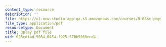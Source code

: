 ```yaml
---
content_type: resource
description: ''
file: https://ol-ocw-studio-app-qa.s3.amazonaws.com/courses/8-03sc-physics-iii-vibrations-and-waves-fall-2016/095cdfad50340454f925570b9080ecd4_SnNmbVH5DAM.pdf
file_type: application/pdf
resourcetype: Document
title: 3play pdf file
uid: 095cdfad-5034-0454-f925-570b9080ecd4
---
```

